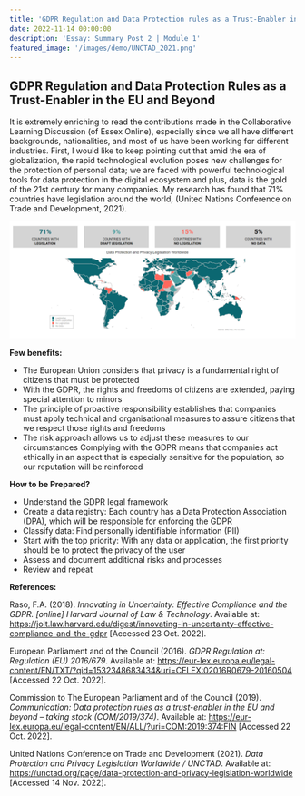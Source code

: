 ```yaml
---
title: 'GDPR Regulation and Data Protection rules as a Trust-Enabler in the EU and Beyond'
date: 2022-11-14 00:00:00
description: 'Essay: Summary Post 2 | Module 1'
featured_image: '/images/demo/UNCTAD_2021.png'
---
```


## GDPR Regulation and Data Protection Rules as a Trust-Enabler in the EU and Beyond

It is extremely enriching to read the contributions made in the Collaborative Learning Discussion (of Essex Online), especially since we all have different backgrounds, nationalities, and most of us have been working for different industries. First, I would like to keep pointing out that amid the era of globalization, the rapid technological evolution poses new challenges for the protection of personal data; we are faced with powerful technological tools for data protection in the digital ecosystem and plus, data is the gold of the 21st century for many companies. My research has found that 71% countries have legislation around the world, (United Nations Conference on Trade and Development, 2021).

![](/images/demo/UNCTAD_2021.png)

**Few benefits:**

* The European Union considers that privacy is a fundamental right of citizens that must be protected
* With the GDPR, the rights and freedoms of citizens are extended, paying special attention to minors
* The principle of proactive responsibility establishes that companies must apply technical and organisational measures to assure citizens that we respect those rights and freedoms
* The risk approach allows us to adjust these measures to our circumstances
Complying with the GDPR means that companies act ethically in an aspect that is especially sensitive for the population, so our reputation will be reinforced

**How to be Prepared?**

* Understand the GDPR legal framework
* Create a data registry: Each country has a Data Protection Association (DPA), which will be responsible for enforcing the GDPR
* Classify data: Find personally identifiable information (PII)
* Start with the top priority: With any data or application, the first priority should be to protect the privacy of the user
* Assess and document additional risks and processes
* Review and repeat

**References:**

Raso, F.A. (2018). _Innovating in Uncertainty: Effective Compliance and the GDPR. [online] Harvard Journal of Law & Technology_. Available at: https://jolt.law.harvard.edu/digest/innovating-in-uncertainty-effective-compliance-and-the-gdpr [Accessed 23 Oct. 2022].
 
European Parliament and of the Council (2016). _GDPR Regulation at: Regulation (EU) 2016/679_. Available at: https://eur-lex.europa.eu/legal-content/EN/TXT/?qid=1532348683434&uri=CELEX:02016R0679-20160504  [Accessed 22 Oct. 2022].
 
Commission to The European Parliament and of the Council (2019). _Communication: Data protection rules as a trust-enabler in the EU and beyond – taking stock (COM/2019/374)_. Available at: https://eur-lex.europa.eu/legal-content/EN/ALL/?uri=COM:2019:374:FIN  [Accessed 22 Oct. 2022].
 
United Nations Conference on Trade and Development (2021). _Data Protection and Privacy Legislation Worldwide / UNCTAD_. Available at: https://unctad.org/page/data-protection-and-privacy-legislation-worldwide [Accessed 14 Nov. 2022].


